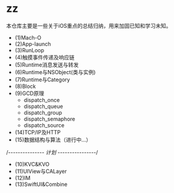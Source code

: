 # zz

本仓库主要是一些关于iOS重点的总结归纳，用来加固已知和学习未知。

- (1)Mach-O
- (2)App-launch
- (3)RunLoop
- (4)触摸事件传递及响应链
- (5)Runtime消息发送与转发
- (6)Runtime与NSObject(类与实例)
- (7)Runtime与Category
- (8)Block
- (9)GCD原理
  - dispatch_once
  - dispatch_queue
  - dispatch_group
  - dispatch_semaphore
  - dispatch_source
- (14)TCP/IP及HTTP
- (15)数据结构与算法（进行中...）

/*--------------- 计划 ----------------*/
- (10)KVC&KVO
- (11)UIView与CALayer
- (12)IM
- (13)SwiftUI&Combine

